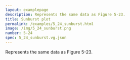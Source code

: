 ```yaml
---
layout: examplepage
description: Represents the same data as Figure 5-23.
title: Sunburst plot
permalink: /examples/5_24_sunburst.html
image: /img/5_24_sunburst.png
number: 5-24
spec: 5_24_sunburst.vg.json
---
```

Represents the same data as Figure 5-23.
